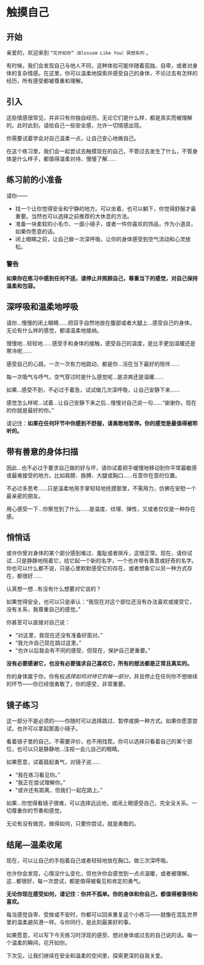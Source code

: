 # 触摸自己

## 开始

亲爱的，欢迎来到 `“花开如你”（Blossom Like You）冥想系列` 。

有时候，我们会发现自己与他人不同，这种体验可能伴随着孤独、自卑，或者对身体的复杂情感。在这里，你可以温柔地探索并感受自己的身体，不论过去有怎样的经历，所有感受都被尊重和理解。

## 引入

这些情感很常见，并非只有你独自经历。无论它们是什么样，都是真实而被理解的。此时此刻，请给自己一些安全感，允许一切情感出现。

你需要试着学会对自己温柔一点，让自己安心地做自己。

在这个练习里，我们会一起尝试去触摸现在的自己，不管过去发生了什么，不管身体是什么样子，都值得温柔对待、慢慢了解……

## 练习前的小准备

请你——

- 找一个让你觉得安全和宁静的地方。可以坐着，也可以躺下，你觉得舒服才最重要。当然也可以选择之前推荐的大休息的方法。
- 准备一块柔软的小毛巾、一面小镜子，或者一件你喜欢的饰品，作为小道具，如果你愿意的话。
- 闭上眼睛之前，让自己做一次深呼吸，让你的身体感受到空气流动和心灵放松。

### 警告

**如果你在练习中感到任何不适，请停止并照顾自己，尊重当下的感觉，对自己保持温柔和包容。**

## 深呼吸和温柔地呼吸

请你…慢慢的闭上眼睛……把双手自然地放在腹部或者大腿上…感受自己的身体。无论有什么样的感觉，都请温柔地接纳。

慢慢地…轻轻地……感受手和身体的接触，感受自己的温度，是比手更加温暖还是寒冷呢……

感受自己的心跳，一次一次有力地跳动，都是你…活在当下最好的陪伴……

每一次吸气与呼气，空气穿过时是什么感觉呢…是凉爽还是温暖……

如果…感受不到，不必过于着急，试试做几次深呼吸，让自己安静下来……

感觉怎么样呢…试着…让自己安静下来之后…慢慢对自己说一句……“谢谢你，现在的你就是最好的你。”

请记住：**如果在任何环节中你感到不舒服，请勇敢地暂停。你的感觉是最值得被聆听的。**

## 带有善意的身体扫描

因此…也不必过于要求自己做的好与坏，请你试着把手缓慢地移动到你平常最敏感或最难接受的地方。比如肩膀、胳膊、大腿或胸口……任意你在意的位置。

不必过多思考……只是温柔地用手掌轻轻地抚摸那里，不需用力，仿佛在安慰一个最亲密的朋友。

用心感受一下…你察觉到了什么……是温度、纹理、弹性，又或者仅仅是一种存在感。

## 悄悄话

或许你曾对身体的某个部分感到难过、羞耻或者排斥，这很正常。现在，请你试试…只是静静地陪着它，给它起一个新的名字，一个也许带有善意或好奇的名字。你也可以什么都不说，只是心里默默感受它的存在，或者想象它以另一种方式存在，都很好……

认真想一想…有没有什么想要对它说的？

如果觉得安全，也可以只是承认：“我现在对这个部位还没有办法喜欢或接受它，没有关系，我尊重自己的感觉。”

你甚至可以直接对自己说：

- “对这里，我现在还没有准备好面对。”
- “我允许自己现在跳过这里。”
- “也许以后我会有不同的感受，但现在，保护自己更重要。”

**没有必要感谢它，也没有必要强求自己喜欢它，所有的想法都是正常且真实的。**

你的身体属于你，你有权*选择如何对待它的每一部分*，并且停止在任何你不想继续的环节——你已经很勇敢了，你的感受，非常重要。

## 镜子练习

这一部分不是必须的——你随时可以选择跳过、暂停或换一种方式。如果你愿意尝试，也许可以拿起那面小镜子。

看着镜子里的自己，不需要评价，也不用找茬。你可以选择只看着自己的某个部位，也可以只是静静地…注视一会儿自己的眼睛。

如果愿意，试着鼓起勇气，对镜子说……

- “我在练习看见你。”
- “我正在尝试理解你。”
- “或许还有距离，但我们一起在路上。”

如果…你觉得看镜子很难，可以选择远远地，或闭上眼感受自己，完全没关系。一切尊重你的节奏和感觉。

无论有没有做完，做得如何，只要你尝试，就是勇敢的。

## 结尾—温柔收尾

现在，可以让自己的手抱着自己或者轻轻地放在胸口。做三次深呼吸。

也许你会发现，心情没什么变化，但也许你会感觉到一点点温暖，或者被理解。这…都很好，每一次尝试，都是值得被看见和肯定的勇气。

**无论你现在感受如何，请记住：你并不孤单。你的身体和你自己，都值得被善待和喜欢。**

每当感觉自卑、受挫或不安时，你都可以回来重复这个小练习——就像在混乱世界里的温柔避风港一样。与你同行，是此刻最美好的事。

如果愿意，可以写下今天练习时浮现的感受、想对身体或过去的自己说的话。每一个温柔的瞬间，花开如你。

下次见，让我们继续在安全和温柔的空间里，探索更深的自我关爱。
